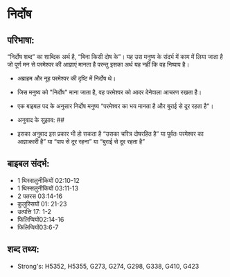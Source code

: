 # निर्दोष #

## परिभाषा: ##

“निर्दोष शब्द” का शाब्दिक अर्थ है, “बिना किसी दोष के”। यह उस मनुष्य के संदर्भ में काम में लिया जाता है जो पूर्ण मन से परमेश्वर की आज्ञाएं मानता है परन्तु इसका अर्थ यह नहीं कि वह निष्पाप है।

* अब्राहम और नूह परमेश्वर की दृष्टि में निर्दोष थे।
* जिस मनुष्य को "निर्दोष" माना जाता है, वह परमेश्वर को आदर देनेवाला आचरण रखता है।
* एक बाइबल पद के अनुसार निर्दोष मनुष्य “परमेश्वर का भय मानता है और बुराई से दूर रहता है”।

* अनुवाद के सुझाव: ##

* इसका अनुवाद इस प्रकार भी हो सकता है “उसका चरित्र दोषरहित है” या पूर्वतः परमेश्वर का आज्ञाकारी है” या “पाप से दूर रहना” या “बुराई से दूर रहता है”

## बाइबल संदर्भ: ##

* 1 थिस्सलुनीकियों 02:10-12
* 1 थिस्सलुनीकियों 03:11-13
* 2 पतरस 03:14-16
* कुलुस्सियों 01: 21-23
* उत्पत्ति 17: 1-2
* फिलिप्पियों02:14-16
* फिलिप्पियों03:6-7

## शब्द तथ्य: ##

* Strong's: H5352, H5355, G273, G274, G298, G338, G410, G423
